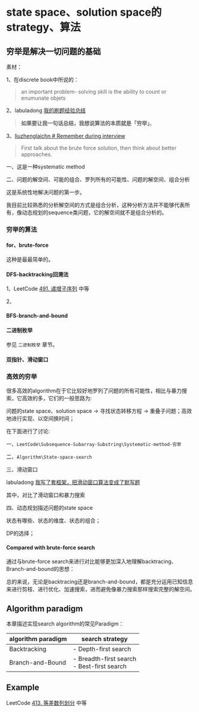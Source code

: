 # state space、solution space的strategy、算法



## 穷举是解决一切问题的基础

素材：

1、在discrete book中所说的：

> an important problem- solving skill is the ability to count or enumunate objets

2、labuladong [我的刷题经验总结](https://mp.weixin.qq.com/s?__biz=MzAxODQxMDM0Mw==&mid=2247492216&idx=1&sn=36ae4ac33640cc3814186b75d6c8d368&scene=21#wechat_redirect)

> **如果要让我一句话总结，我想说算法的本质就是「穷举」**。

3、[liuzhenglaichn # Remember during interview](https://liuzhenglaichn.gitbook.io/algorithm/)

> First talk about the brute force solution, then think about better approaches.

一、这是一种systematic method

二、问题的解空间、可能的组合、罗列所有的可能性、问题的解空间、组合分析

这是系统性地解决问题的第一步。

我目前比较熟悉的分析解空间的方式是组合分析，这种分析方法并不能够代表所有，像动态规划的sequence类问题，它的解空间就不是组合分析的。



### 穷举的算法



#### for、brute-force

这种是最最简单的。

#### DFS-backtracking回溯法

1、LeetCode [491. 递增子序列](https://leetcode-cn.com/problems/increasing-subsequences/) 中等

2、



#### BFS-branch-and-bound



#### 二进制枚举

参见 `二进制枚举` 章节。



#### 双指针、滑动窗口





### 高效的穷举

很多高效的algorithm在于它比较好地罗列了问题的所有可能性，相比与暴力搜索，它高效的多，它们的一般思路为: 

问题的state space、solution space -> 寻找状态转移方程 -> 重叠子问题；高效地进行实现、以空间换时间；

在下面进行了讨论: 

一、`LeetCode\Subsequence-Subarray-Substring\Systematic-method-穷举`

二、`Algorithm\State-space-search`



三、滑动窗口

labuladong [我写了套框架，把滑动窗口算法变成了默写题](https://mp.weixin.qq.com/s/ioKXTMZufDECBUwRRp3zaA) 

其中，对比了滑动窗口和暴力搜索

四、动态规划描述问题的state space

状态有哪些、状态的维度、状态的组合；

DP的选择；

#### Compared with brute-force search

通过与brute-force search来进行对比能够更加深入地理解backtracing、Branch-and-bound的思想：

总的来说，无论是backtracing还是branch-and-bound，都是充分运用已知信息来进行剪枝、进行优化、加速搜索，进而避免像暴力搜索那样搜索完整的解空间。





## Algorithm paradigm

本章描述实现search algorithm的常见Paradigm：

| algorithm paradigm | search strategy                               |
| ------------------ | --------------------------------------------- |
| Backtracking       | - Depth-first search                          |
| Branch-and-Bound   | - Breadth-first search<br>- Best-first search |



## Example

LeetCode [413. 等差数列划分](https://leetcode-cn.com/problems/arithmetic-slices/) 中等

